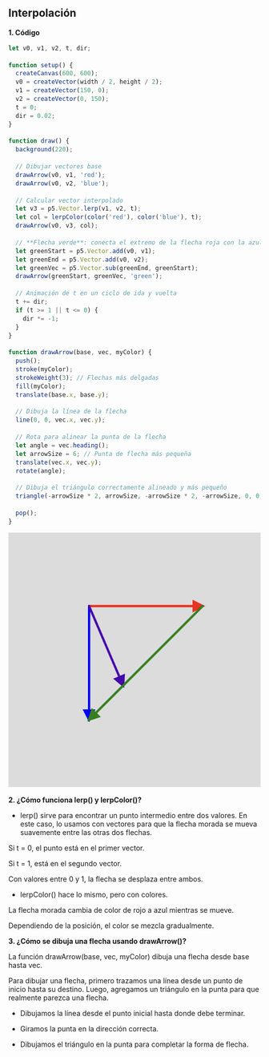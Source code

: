 ## Interpolación

**1. Código**

```js
let v0, v1, v2, t, dir;

function setup() {
  createCanvas(600, 600);
  v0 = createVector(width / 2, height / 2);
  v1 = createVector(150, 0);  
  v2 = createVector(0, 150);
  t = 0;
  dir = 0.02;
}

function draw() {
  background(220);

  // Dibujar vectores base
  drawArrow(v0, v1, 'red');
  drawArrow(v0, v2, 'blue');

  // Calcular vector interpolado
  let v3 = p5.Vector.lerp(v1, v2, t);
  let col = lerpColor(color('red'), color('blue'), t);
  drawArrow(v0, v3, col);

  // **Flecha verde**: conecta el extremo de la flecha roja con la azul
  let greenStart = p5.Vector.add(v0, v1);
  let greenEnd = p5.Vector.add(v0, v2);
  let greenVec = p5.Vector.sub(greenEnd, greenStart);
  drawArrow(greenStart, greenVec, 'green');

  // Animación de t en un ciclo de ida y vuelta
  t += dir;
  if (t >= 1 || t <= 0) {
    dir *= -1;
  }
}

function drawArrow(base, vec, myColor) {
  push();
  stroke(myColor);
  strokeWeight(3); // Flechas más delgadas
  fill(myColor);
  translate(base.x, base.y);
  
  // Dibuja la línea de la flecha
  line(0, 0, vec.x, vec.y);

  // Rota para alinear la punta de la flecha
  let angle = vec.heading();
  let arrowSize = 6; // Punta de flecha más pequeña
  translate(vec.x, vec.y);
  rotate(angle);

  // Dibuja el triángulo correctamente alineado y más pequeño
  triangle(-arrowSize * 2, arrowSize, -arrowSize * 2, -arrowSize, 0, 0);

  pop();
}
```

![Resultado codigo](../../../../assets/Actividad5U2.png)


**2. ¿Cómo funciona lerp() y lerpColor()?**

- lerp() sirve para encontrar un punto intermedio entre dos valores. En este caso, lo usamos con vectores para que la flecha morada se mueva suavemente entre las otras dos flechas.

Si t = 0, el punto está en el primer vector.

Si t = 1, está en el segundo vector.

Con valores entre 0 y 1, la flecha se desplaza entre ambos.

- lerpColor() hace lo mismo, pero con colores.

La flecha morada cambia de color de rojo a azul mientras se mueve.

Dependiendo de la posición, el color se mezcla gradualmente.

**3. ¿Cómo se dibuja una flecha usando drawArrow()?**

La función drawArrow(base, vec, myColor) dibuja una flecha desde base hasta vec.

Para dibujar una flecha, primero trazamos una línea desde un punto de inicio hasta su destino. Luego, agregamos un triángulo en la punta para que realmente parezca una flecha.

- Dibujamos la línea desde el punto inicial hasta donde debe terminar.

- Giramos la punta en la dirección correcta.

- Dibujamos el triángulo en la punta para completar la forma de flecha.
